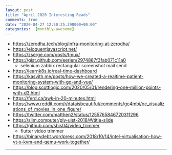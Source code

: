 ```yaml
---
layout: post
title: "April 2020 Interesting Reads"
comments: true
date: "2020-04-27 12:50:25.398000+00:00"
categories:  [monthly-awesome]
---
```







* https://zerodha.tech/blog/infra-monitoring-at-zerodha/
* https://eloquentjavascript.net/
* https://zserge.com/posts/tmux/
* https://gist.github.com/eerien/2974887f3fab071c11a0
    * selenium zabbix rectangular screenshot mail send
* https://learnk8s.io/real-time-dashboard
* https://kasvith.me/posts/how-we-created-a-realtime-patient-monitoring-system-with-go-and-vue/
* https://blog.scottlogic.com/2020/05/01/rendering-one-million-points-with-d3.html
* https://ferd.ca/awk-in-20-minutes.html
* https://www.reddit.com/r/dataisbeautiful/comments/gc4mbi/oc_visualizations_of_movies_in_one_figure/
* https://twitter.com/matthen2/status/1255765846720311296
* https://slim.computer/ply-uist-2018/#/title-slide
* https://github.com/sbis04/video_trimmer
    * flutter video trimmer
* https://binarydebt.wordpress.com/2018/10/14/intel-virtualisation-how-vt-x-kvm-and-qemu-work-together/


















*****************
